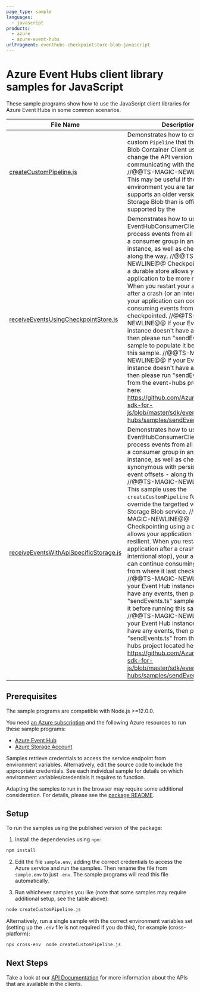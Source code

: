 ```yaml
---
page_type: sample
languages:
  - javascript
products:
  - azure
  - azure-event-hubs
urlFragment: eventhubs-checkpointstore-blob-javascript
---
```


# Azure Event Hubs client library samples for JavaScript

These sample programs show how to use the JavaScript client libraries for Azure Event Hubs in some common scenarios.

| **File Name**                                                                 | **Description**                                                                                                                                                                                                                                                                                                                                                                                                                                                                                                                                                                                                                                                                                                                                                                                                                                                                                                                                                                                                                                                       |
| ----------------------------------------------------------------------------- | --------------------------------------------------------------------------------------------------------------------------------------------------------------------------------------------------------------------------------------------------------------------------------------------------------------------------------------------------------------------------------------------------------------------------------------------------------------------------------------------------------------------------------------------------------------------------------------------------------------------------------------------------------------------------------------------------------------------------------------------------------------------------------------------------------------------------------------------------------------------------------------------------------------------------------------------------------------------------------------------------------------------------------------------------------------------- |
| [createCustomPipeline.js][createcustompipeline]                               | Demonstrates how to create a custom `Pipeline` that the Storage Blob Container Client uses to change the API version used when communicating with the service. //@@TS-MAGIC-NEWLINE@@ This may be useful if the environment you are targetting supports an older version of Storage Blob than is officially supported by the                                                                                                                                                                                                                                                                                                                                                                                                                                                                                                                                                                                                                                                                                                                                          |
| [receiveEventsUsingCheckpointStore.js][receiveeventsusingcheckpointstore]     | Demonstrates how to use the EventHubConsumerClient to process events from all partitions of a consumer group in an Event Hubs instance, as well as checkpointing along the way. //@@TS-MAGIC-NEWLINE@@ Checkpointing using a durable store allows your application to be more resilient. When you restart your application after a crash (or an intentional stop), your application can continue consuming events from where it last checkpointed. //@@TS-MAGIC-NEWLINE@@ If your Event Hub instance doesn't have any events, then please run "sendEvents.ts" sample to populate it before running this sample. //@@TS-MAGIC-NEWLINE@@ If your Event Hub instance doesn't have any events, then please run "sendEvents.ts" from the event-hubs project located here: https://github.com/Azure/azure-sdk-for-js/blob/master/sdk/eventhub/event-hubs/samples/sendEvents.ts                                                                                                                                                                                              |
| [receiveEventsWithApiSpecificStorage.js][receiveeventswithapispecificstorage] | Demonstrates how to use the EventHubConsumerClient to process events from all partitions of a consumer group in an Event Hubs instance, as well as checkpointing - synonymous with persisting your event offsets - along the way. //@@TS-MAGIC-NEWLINE@@ This sample uses the `createCustomPipeline` function to override the targetted version of the Storage Blob service. //@@TS-MAGIC-NEWLINE@@ Checkpointing using a durable store allows your application to be more resilient. When you restart your application after a crash (or an intentional stop), your application can continue consuming events from where it last checkpointed. //@@TS-MAGIC-NEWLINE@@ If your Event Hub instance doesn't have any events, then please run "sendEvents.ts" sample to populate it before running this sample. //@@TS-MAGIC-NEWLINE@@ If your Event Hub instance doesn't have any events, then please run "sendEvents.ts" from the event-hubs project located here: https://github.com/Azure/azure-sdk-for-js/blob/master/sdk/eventhub/event-hubs/samples/sendEvents.ts |

## Prerequisites

The sample programs are compatible with Node.js >=12.0.0.

You need [an Azure subscription][freesub] and the following Azure resources to run these sample programs:

- [Azure Event Hub][createinstance_azureeventhub]
- [Azure Storage Account][createinstance_azurestorageaccount]

Samples retrieve credentials to access the service endpoint from environment variables. Alternatively, edit the source code to include the appropriate credentials. See each individual sample for details on which environment variables/credentials it requires to function.

Adapting the samples to run in the browser may require some additional consideration. For details, please see the [package README][package].

## Setup

To run the samples using the published version of the package:

1. Install the dependencies using `npm`:

```bash
npm install
```

2. Edit the file `sample.env`, adding the correct credentials to access the Azure service and run the samples. Then rename the file from `sample.env` to just `.env`. The sample programs will read this file automatically.

3. Run whichever samples you like (note that some samples may require additional setup, see the table above):

```bash
node createCustomPipeline.js
```

Alternatively, run a single sample with the correct environment variables set (setting up the `.env` file is not required if you do this), for example (cross-platform):

```bash
npx cross-env  node createCustomPipeline.js
```

## Next Steps

Take a look at our [API Documentation][apiref] for more information about the APIs that are available in the clients.

[createcustompipeline]: https://github.com/Azure/azure-sdk-for-js/blob/master/sdk/eventhub/eventhubs-checkpointstore-blob/samples/v1/javascript/createCustomPipeline.js
[receiveeventsusingcheckpointstore]: https://github.com/Azure/azure-sdk-for-js/blob/master/sdk/eventhub/eventhubs-checkpointstore-blob/samples/v1/javascript/receiveEventsUsingCheckpointStore.js
[receiveeventswithapispecificstorage]: https://github.com/Azure/azure-sdk-for-js/blob/master/sdk/eventhub/eventhubs-checkpointstore-blob/samples/v1/javascript/receiveEventsWithApiSpecificStorage.js
[apiref]: https://docs.microsoft.com/javascript/api/@azure/eventhubs-checkpointstore-blob
[freesub]: https://azure.microsoft.com/free/
[createinstance_azureeventhub]: https://docs.microsoft.com/azure/event-hubs/event-hubs-create
[createinstance_azurestorageaccount]: https://docs.microsoft.com/azure/storage/common/storage-account-overview
[package]: https://github.com/Azure/azure-sdk-for-js/tree/master/sdk/eventhub/eventhubs-checkpointstore-blob/README.md

